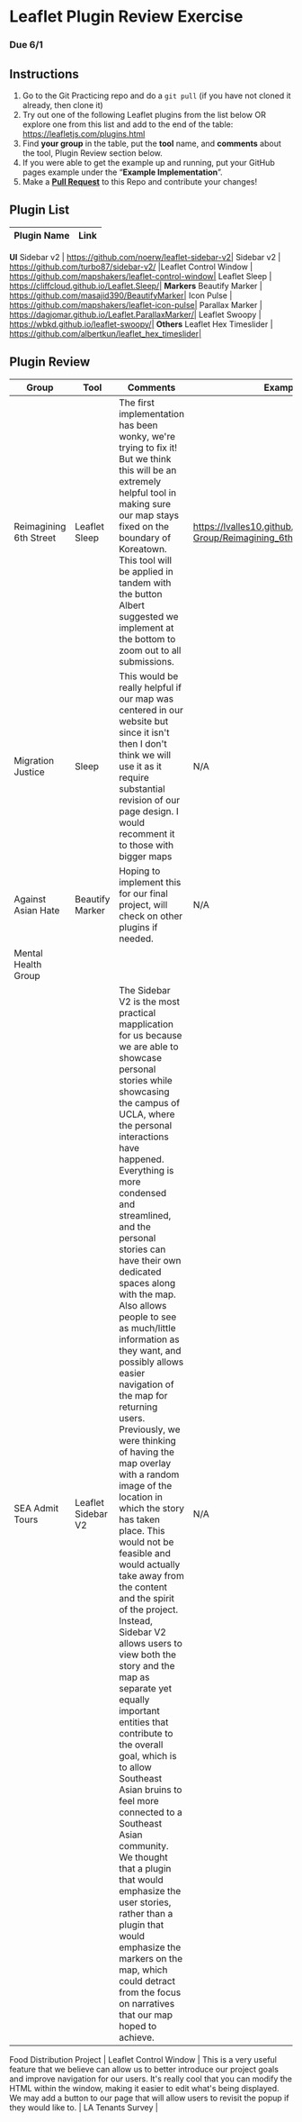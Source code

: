 # Leaflet Plugin Review Exercise
### Due 6/1
## Instructions
1. Go to the Git Practicing repo and do a `git pull` (if you have not cloned it already, then clone it)
2. Try out one of the following Leaflet plugins from the list below OR explore one from this list and add to the end of the table: https://leafletjs.com/plugins.html
3. Find **your group** in the table, put the **tool** name, and **comments** about the tool, Plugin Review section below.
4. If you were able to get the example up and running, put your GitHub pages example under the “**Example Implementation**”.
5. Make a [**Pull Request**](https://medium.com/@urna.hybesis/pull-request-workflow-with-git-6-steps-guide-3858e30b5fa4) to this Repo and contribute your changes!

## Plugin List
Plugin Name|Link
--|--|
**UI**
Sidebar v2 | https://github.com/noerw/leaflet-sidebar-v2|
Sidebar v2 | https://github.com/turbo87/sidebar-v2/
|Leaflet Control Window | https://github.com/mapshakers/leaflet-control-window|
Leaflet Sleep | https://cliffcloud.github.io/Leaflet.Sleep/|
**Markers**
Beautify Marker | https://github.com/masajid390/BeautifyMarker|
Icon Pulse | https://github.com/mapshakers/leaflet-icon-pulse|
Parallax Marker | https://dagjomar.github.io/Leaflet.ParallaxMarker/|
Leaflet Swoopy | https://wbkd.github.io/leaflet-swoopy/|
**Others**
Leaflet Hex Timeslider | https://github.com/albertkun/leaflet_hex_timeslider|

## Plugin Review
Group|Tool|Comments|Example
-----|----|--------|----------------------
Reimagining 6th Street | Leaflet Sleep | The first implementation has been wonky, we're trying to fix it! But we think this will be an extremely helpful tool in making sure our map stays fixed on the boundary of Koreatown. This tool will be applied in tandem with the button Albert suggested we implement at the bottom to zoom out to all submissions. | https://lvalles10.github.io/Transportation-Group/Reimagining_6th/index.html
Migration Justice  | Sleep | This would be really helpful if our map was centered in our website but since it isn't then I don't think we will use it as it require substantial revision of our page design. I would recomment it to those with bigger maps | N/A |
Against Asian Hate | Beautify Marker | Hoping to implement this for our final project, will check on other plugins if needed. | N/A 
Mental Health Group | 
SEA Admit Tours | Leaflet Sidebar V2 | The Sidebar V2 is the most practical mapplication for us because we are able to showcase personal stories while showcasing the campus of UCLA, where the personal interactions have happened. Everything is more condensed and streamlined, and the personal stories can have their own dedicated spaces along with the map. Also allows people to see as much/little information as they want, and possibly allows easier navigation of the map for returning users. Previously, we were thinking of having the map overlay with a random image of the location in which the story has taken place. This would not be feasible and would actually take away from the content and the spirit of the project. Instead, Sidebar V2 allows users to view both the story and the map as separate yet equally important entities that contribute to the overall goal, which is to allow Southeast Asian bruins to feel more connected to a Southeast Asian community. We thought that a plugin that would emphasize the user stories, rather than a plugin that would emphasize the markers on the map, which could detract from the focus on narratives that our map hoped to achieve. | N/A |

Food Distribution Project | Leaflet Control Window | This is a very useful feature that we believe can allow us to better introduce our project goals and improve navigation for our users. It's really cool that you can modify the HTML within the window, making it easier to edit what's being displayed. We may add a button to our page that will allow users to revisit the popup if they would like to. | 
LA Tenants Survey |
